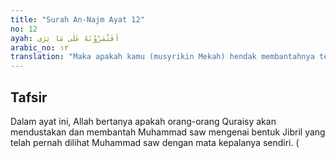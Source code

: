 ```yaml
---
title: "Surah An-Najm Ayat 12"
no: 12
ayah: اَفَتُمٰرُوْنَهٗ عَلٰى مَا يَرٰى 
arabic_no: ١٢
translation: "Maka apakah kamu (musyrikin Mekah) hendak membantahnya tentang apa yang dilihatnya itu?"
---
```


## Tafsir

Dalam ayat ini, Allah bertanya apakah orang-orang Quraisy akan mendustakan dan membantah Muhammad saw mengenai bentuk Jibril yang telah pernah dilihat Muhammad saw dengan mata kepalanya sendiri. (